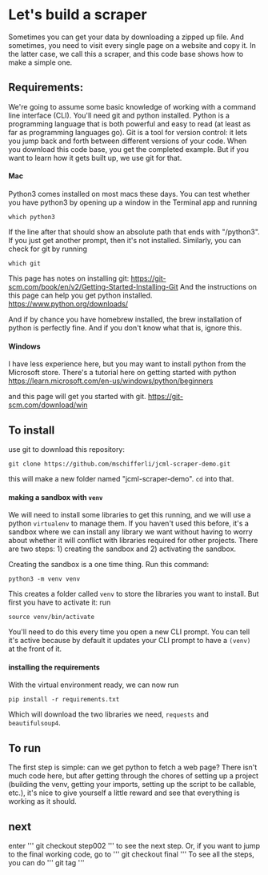 # Let's build a scraper

Sometimes you can get your data by downloading a zipped up file. And sometimes, you need to visit every single page on a website and copy it. In the latter case, we call this a scraper, and this code base shows how to make a simple one. 


## Requirements: 
We're going to assume some basic knowledge of working with a command line interface (CLI). You'll need git and python installed. Python is a programming language that is both powerful and easy to read (at least as far as programming languages go). Git is a tool for version control: it lets you jump back and forth between different versions of your code. When you download this code base, you get the completed example. But if you want to learn how it gets built up, we use git for that. 

#### Mac
Python3 comes installed on most macs these days. You can test whether you have python3 by opening up a window in the Terminal app and running 
```
which python3
```
If the line after that should show an absolute path that ends with "/python3". If you just get another prompt, then it's not installed. Similarly, you can check for git by running 
```
which git
```

This page has notes on installing git: 
https://git-scm.com/book/en/v2/Getting-Started-Installing-Git
And the instructions on this page can help you get python installed. 
https://www.python.org/downloads/

And if by chance you have homebrew installed, the brew installation of python is perfectly fine. And if you don't know what that is, ignore this. 


#### Windows
I have less experience here, but you may want to install python from the Microsoft store. There's a tutorial here on 
getting started with python
https://learn.microsoft.com/en-us/windows/python/beginners

and this page will get you started with git. 
https://git-scm.com/download/win



## To install

use git to download this repository: 
```
git clone https://github.com/mschifferli/jcml-scraper-demo.git
```
this will make a new folder named "jcml-scraper-demo". `cd` into that. 

#### making a sandbox with `venv`

We will need to install some libraries to get this running, and we will use a python `virtualenv` to manage them. If you haven't used this before, it's a sandbox where we can install any library we want without having to worry about whether it will conflict with libraries required for other projects. There are two steps: 1) creating the sandbox and 2) activating the sandbox. 

Creating the sandbox is a one time thing. Run this command:
```
python3 -m venv venv
```
This creates a folder called `venv` to store the libraries you want to install. But first you have to activate it: run 
```
source venv/bin/activate
```
You'll need to do this every time you open a new CLI prompt. You can tell it's active because by default it updates your CLI prompt to have a `(venv) ` at the front of it. 

#### installing the requirements

With the virtual environment ready, we can now run
```
pip install -r requirements.txt
```
Which will download the two libraries we need, `requests` and `beautifulsoup4`. 


## To run

The first step is simple: can we get python to fetch a web page? There isn't much code here, but after getting through the chores of setting up a project (building the venv, getting your imports, setting up the script to be callable, etc.), it's nice to give yourself a little reward and see that everything is working as it should. 


## next

enter 
'''
git checkout step002
''' 
to see the next step. Or, if you want to jump to the final working code, go to 
'''
git checkout final
'''
To see all the steps, you can do
'''
git tag
'''


